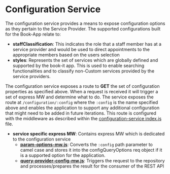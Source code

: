 # Configuration Service

The configuration service provides a means to expose configuration options as they pertain to the Service Provider. The supported configurations built for the Book-App relate to:

- **staffClassification**: This indicates the role that a staff member has at a service provider and would be used to direct appointments to the appropriate members based on the users selection
- **styles**: Represents the set of services which are globally defined and supported by the book-it app. This is used to enable searching functionalities and to classify non-Custom services provided by the service providers.

The configuration service exposes a route to **GET** the set of configuration properties as specified above. When a request is received it will trigger a set of express MW and determine what to do. The service exposes the route at `/configuration/:config` where the `:config` is the name specified above and enables the application to support any additional configuration that might need to be added in future iterations. This route is configured with the middleware as described within the [configuration-service index.js](./src/index.js) file.

- **service specific express MW**: Contains express MW which is dedicated to the configuration service
  - **[param-options-mw.js](./src/param-options-mw.js)**: Converts the `:config` path parameter to camel case and stores it into the configQueryOptions req object if it is a supported option for the application.
  - **[query-provider-config-mw.js](./src/query-provider-config-mw.js)**: Triggers the request to the repository and processes/prepares the result for the consumer of the REST API
